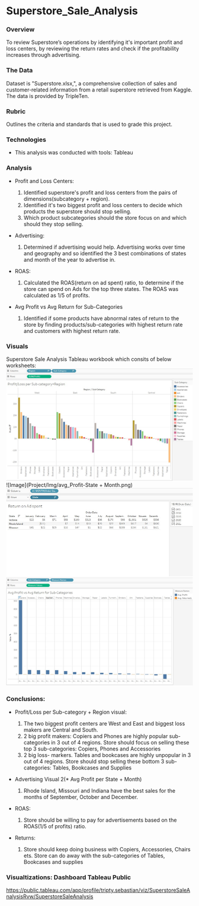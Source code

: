 # Superstore_Sale_Analysis
### Overview
To review Superstore’s operations by identifying it's important profit and loss centers, by reviewing the return rates and check if the profitability increases through advertising.

### The Data
Dataset is "Superstore.xlsx,", a comprehensive collection of sales and customer-related information from a retail superstore retrieved from Kaggle. The data is provided by TripleTen.

### Rubric
Outlines the criteria and standards that is used to grade this project.

### Technologies 
* This analysis was conducted with tools: Tableau

### Analysis
* Profit and Loss Centers:
	1. Identified superstore's profit and loss centers from the pairs of dimensions(subcategory + region). 
	2. Identified it's two biggest profit and loss centers to decide which products the superstore should stop selling.
	3. Which product subcategories should the store focus on and which should they stop selling.

* Advertising: 
	1. Determined if advertising would help. Advertising works over time and geography and so identified the 3 best combinations of states and month of the year to advertise in.

* ROAS:
	1. Calculated the ROAS(return on ad spent) ratio, to determine if the store can spend on Ads for the top three states. The ROAS was calculated as 1/5 of profits.

* Avg Profit vs Avg Return for Sub-Categories 
	1. Identified if some products have abnormal rates of return to the store by finding products/sub-categories with highest return rate and customers with highest return rate.

 
### Visuals
Superstore Sale Analysis Tableau workbook which consits of below worksheets:
![Image](Project/Img/profit-Loss_centers-SubCat+Region.png)
![Image](Project/Img/avg_Profit-State + Month.png)
![Image](Project/Img/roas.png)
![Image](Project/Img/avgProfit_AvgReturn-Sub-Categories.png)

### Conclusions:
* Profit/Loss per Sub-category + Region visual: 
	1. The two biggest profit centers are West and East and biggest loss makers are Central and South. 
	2. 2 big profit makers: Copiers and Phones are highly popular sub-categories in 3 out of 4 regions. Store should focus on selling these top 3 sub-categories: Copiers, Phones and Accessories 
	3. 2 big loss- markers. Tables and bookcases are highly unpopular in 3 out of 4 regions. Store should stop selling these bottom 3 sub-categories: Tables, Bookcases and Supplies 
       
* Advertising Visual 2(* Avg Profit per State + Month)
	1. Rhode Island, Missouri and Indiana have the best sales for the months of September, October and December. 

* ROAS: 
	1. Store should be willing to pay for advertisements based on the ROAS(1/5 of profits) ratio.

* Returns:
	1. Store should keep doing business with Copiers, Accessories, Chairs ets. Store can do away with  the sub-categories of Tables, Bookcases and supplies

### Visualtizations: Dashboard Tableau Public
https://public.tableau.com/app/profile/tripty.sebastian/viz/SuperstoreSaleAnalysisRvw/SuperstoreSaleAnalysis
